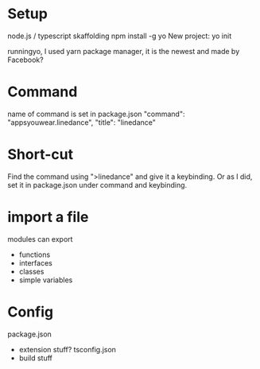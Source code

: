 # Setup
node.js / typescript skaffolding
npm install -g yo
New project: yo init

runningyo, I used yarn package manager, it is the newest and made by Facebook?

# Command
name of command is set in package.json
"command": "appsyouwear.linedance",
        "title": "linedance"
# Short-cut
Find the command using ">linedance" and give it a keybinding.
Or as I did, set it in package.json
under command and keybinding.

# import a file
modules can export
- functions
- interfaces
- classes
- simple variables

# Config
package.json
- extension stuff?
tsconfig.json
- build stuff